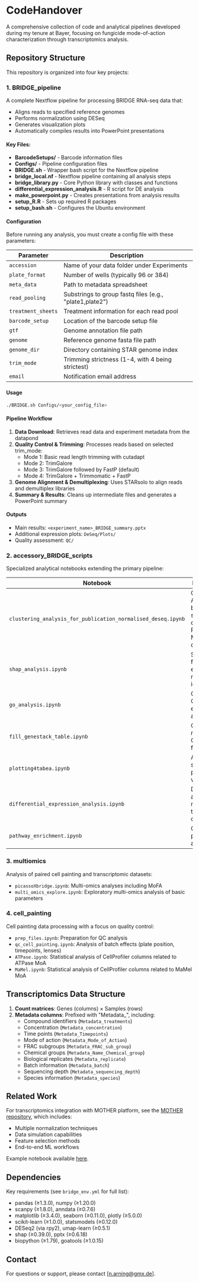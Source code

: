 # CodeHandover

A comprehensive collection of code and analytical pipelines developed during my tenure at Bayer, focusing on fungicide mode-of-action characterization through transcriptomics analysis.

## Repository Structure

This repository is organized into four key projects:

### 1. BRIDGE_pipeline

A complete Nextflow pipeline for processing BRIDGE RNA-seq data that:
- Aligns reads to specified reference genomes
- Performs normalization using DESeq
- Generates visualization plots
- Automatically compiles results into PowerPoint presentations

#### Key Files:
- **BarcodeSetups/** - Barcode information files
- **Configs/** - Pipeline configuration files
- **BRIDGE.sh** - Wrapper bash script for the Nextflow pipeline
- **bridge_local.nf** - Nextflow pipeline containing all analysis steps
- **bridge_library.py** - Core Python library with classes and functions
- **differential_expression_analysis.R** - R script for DE analysis
- **make_powerpoint.py** - Creates presentations from analysis results
- **setup_R.R** - Sets up required R packages
- **setup_bash.sh** - Configures the Ubuntu environment

#### Configuration

Before running any analysis, you must create a config file with these parameters:

| Parameter | Description |
|-----------|-------------|
| `accession` | Name of your data folder under Experiments |
| `plate_format` | Number of wells (typically 96 or 384) |
| `meta_data` | Path to metadata spreadsheet |
| `read_pooling` | Substrings to group fastq files (e.g., "plate1,plate2") |
| `treatment_sheets` | Treatment information for each read pool |
| `barcode_setup` | Location of the barcode setup file |
| `gtf` | Genome annotation file path |
| `genome` | Reference genome fasta file path |
| `genome_dir` | Directory containing STAR genome index |
| `trim_mode` | Trimming strictness (1-4, with 4 being strictest) |
| `email` | Notification email address |

#### Usage

```bash
./BRIDGE.sh Configs/<your_config_file>
```

#### Pipeline Workflow

1. **Data Download**: Retrieves read data and experiment metadata from the datapond
2. **Quality Control & Trimming**: Processes reads based on selected trim_mode:
    - Mode 1: Basic read length trimming with cutadapt
    - Mode 2: TrimGalore
    - Mode 3: TrimGalore followed by FastP (default)
    - Mode 4: TrimGalore + Trimmomatic + FastP
3. **Genome Alignment & Demultiplexing**: Uses STARsolo to align reads and demultiplex libraries
4. **Summary & Results**: Cleans up intermediate files and generates a PowerPoint summary

#### Outputs

- Main results: `<experiment_name>_BRIDGE_summary.pptx`
- Additional expression plots: `DeSeq/Plots/`
- Quality assessment: `QC/`

### 2. accessory_BRIDGE_scripts

Specialized analytical notebooks extending the primary pipeline:

| Notebook | Description |
|----------|-------------|
| `clustering_analysis_for_publication_normalised_deseq.ipynb` | Compares Alithea vs bulk RNA-seq; MoA clustering; PCA/UMAP; Mahalanobis distances |
| `shap_analysis.ipynb` | SHAP values for gene expression marker identification |
| `go_analysis.ipynb` | Gene Ontology enrichment analysis |
| `fill_genestack_table.ipynb` | Converts matrices to Genestack format |
| `plotting4tabea.ipynb` | Alithea sequencing parameter visualization |
| `differential_expression_analysis.ipynb` | DEG analysis with multiple testing correction |
| `pathway_enrichment.ipynb` | GSEA and pathway analysis |

### 3. multiomics

Analysis of paired cell painting and transcriptomic datasets:

- `picassoXbridge.ipynb`: Multi-omics analyses including MoFA
- `multi_omics_explore.ipynb`: Exploratory multi-omics analysis of basic parameters

### 4. cell_painting

Cell painting data processing with a focus on quality control:

- `prep_files.ipynb`: Preparation for QC analysis
- `qc_cell_painting.ipynb`: Analysis of batch effects (plate position, timepoints, lenses)
- `ATPase.ipynb`: Statistical analysis of CellProfiler columns related to ATPase MoA
- `MaMel.ipynb`: Statistical analysis of CellProfiler columns related to MaMel MoA

## Transcriptomics Data Structure

1. **Count matrices**: Genes (columns) × Samples (rows)
2. **Metadata columns**: Prefixed with "Metadata_", including:
    - Compound identifiers (`Metadata_treatments`)
    - Concentration (`Metadata_concentration`)
    - Time points (`Metadata_Timepoints`)
    - Mode of action (`Metadata_Mode_of_Action`)
    - FRAC subgroups (`Metadata_FRAC_sub_group`)
    - Chemical groups (`Metadata_Name_Chemical_group`)
    - Biological replicates (`Metadata_replicate`)
    - Batch information (`Metadata_batch`)
    - Sequencing depth (`Metadata_sequencing_depth`)
    - Species information (`Metadata_species`)

## Related Work

For transcriptomics integration with MOTHER platform, see the [MOTHER repository](https://github.com/bayer-int/smol-cls-mother/tree/master), which includes:
- Multiple normalization techniques
- Data simulation capabilities
- Feature selection methods
- End-to-end ML workflows

Example notebook available [here](https://github.com/bayer-int/smol-cls-mother/blob/master/examples/notebooks/example_rna_preprocessing.ipynb).

## Dependencies

Key requirements (see `bridge_env.yml` for full list):
- pandas (≥1.3.0), numpy (≥1.20.0)
- scanpy (≥1.8.0), anndata (≥0.7.6)
- matplotlib (≥3.4.0), seaborn (≥0.11.0), plotly (≥5.0.0)
- scikit-learn (≥1.0.0), statsmodels (≥0.12.0)
- DESeq2 (via rpy2), umap-learn (≥0.5.1)
- shap (≥0.39.0), pptx (≥0.6.18)
- biopython (≥1.79), goatools (≥1.0.15)

## Contact

For questions or support, please contact [n.arning@gmx.de].
